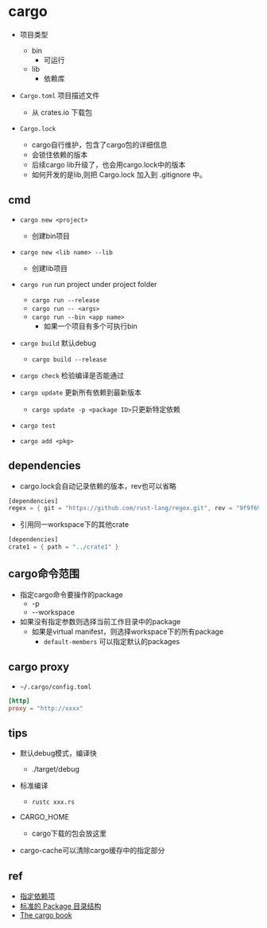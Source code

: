 # cargo

+ 项目类型
    + bin
        + 可运行
    + lib
        + 依赖库

+ `Cargo.toml` 项目描述文件
    + 从 crates.io 下载包

+ `Cargo.lock` 
    + cargo自行维护，包含了cargo包的详细信息
    + 会锁住依赖的版本
    + 后续cargo lib升级了，也会用cargo.lock中的版本
    + 如何开发的是lib,则把 Cargo.lock 加入到 .gitignore 中。

## cmd
+ `cargo new <project>` 
    + 创建bin项目

+ `cargo new <lib name> --lib`
    + 创建lib项目

+ `cargo run` run project under project folder
    + `cargo run --release`
    + `cargo run -- <args>`
    + `cargo run --bin <app name>`
        + 如果一个项目有多个可执行bin

+ `cargo build` 默认debug
    + `cargo build --release`

+ `cargo check` 检验编译是否能通过

+  `cargo update` 更新所有依赖到最新版本
    + `cargo update -p <package ID>`只更新特定依赖

+ `cargo test`

+ `cargo add <pkg>`

## dependencies

+ cargo.lock会自动记录依赖的版本，rev也可以省略
```rust
[dependencies]
regex = { git = "https://github.com/rust-lang/regex.git", rev = "9f9f693" }
```

+ 引用同一workspace下的其他crate
```rust
[dependencies]
crate1 = { path = "../crate1" }
```

## cargo命令范围
+ 指定cargo命令要操作的package
    + -p
    + --workspace
+ 如果没有指定参数则选择当前工作目录中的package
    + 如果是virtual manifest，则选择workspace下的所有package
        + `default-members` 可以指定默认的packages


## cargo proxy
+ `~/.cargo/config.toml`
```toml
[http]
proxy = "http://xxxx"
```

## tips
+ 默认debug模式，编译快
    + ./target/debug

+ 标准编译
    + `rustc xxx.rs`

+ CARGO_HOME 
    + cargo下载的包会放这里

+  cargo-cache可以清除cargo缓存中的指定部分

## ref
+ [指定依赖项](https://course.rs/cargo/reference/specify-deps.html)
+ [标准的 Package 目录结构](https://course.rs/cargo/guide/package-layout.html)
+ [The cargo book](https://doc.rust-lang.org/cargo/reference/specifying-dependencies.html)
